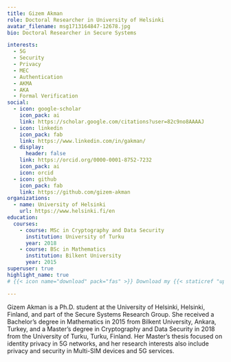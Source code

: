 ```yaml
---
title: Gizem Akman
role: Doctoral Researcher in University of Helsinki
avatar_filename: msg1713164847-12678.jpg
bio: Doctoral Researcher in Secure Systems

interests:
  - 5G
  - Security
  - Privacy
  - MEC
  - Authentication
  - AKMA
  - AKA
  - Formal Verification
social:
  - icon: google-scholar
    icon_pack: ai
    link: https://scholar.google.com/citations?user=82c9no8AAAAJ
  - icon: linkedin
    icon_pack: fab
    link: https://www.linkedin.com/in/gakman/
  - display:
      header: false
    link: https://orcid.org/0000-0001-8752-7232
    icon_pack: ai
    icon: orcid
  - icon: github
    icon_pack: fab
    link: https://github.com/gizem-akman
organizations:
  - name: University of Helsinki
    url: https://www.helsinki.fi/en
education:
  courses:
    - course: MSc in Cryptography and Data Security
      institution: University of Turku
      year: 2018
    - course: BSc in Mathematics
      institution: Bilkent University
      year: 2015
superuser: true
highlight_name: true
# {{< icon name="download" pack="fas" >}} Download my {{< staticref "uploads/akman_cv.pdf" "newtab" >}}CV{{< /staticref >}}.

---
```


Gizem Akman is a Ph.D. student at the University of Helsinki, Helsinki, Finland, and part of the Secure Systems Research Group. She received a Bachelor’s degree in Mathematics in 2015 from Bilkent University, Ankara, Turkey, and a Master’s degree in Cryptography and Data Security in 2018 from the University of Turku, Turku, Finland. Her Master’s thesis focused on identity privacy in 5G networks, and her research interests also include privacy and security in Multi-SIM devices and 5G services.

